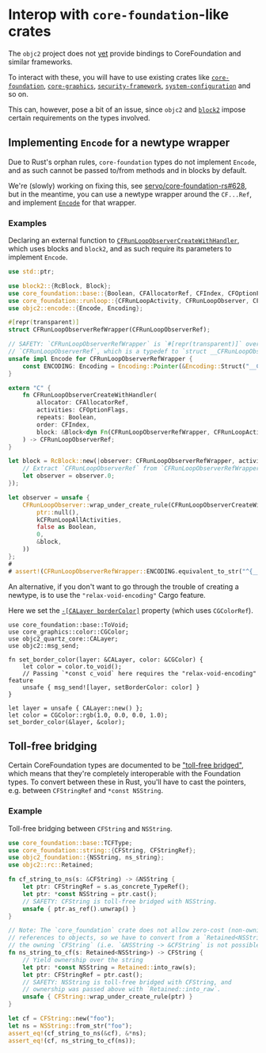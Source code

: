 # Interop with `core-foundation`-like crates

The `objc2` project does not [yet](https://github.com/madsmtm/objc2/issues/556) provide bindings to CoreFoundation and similar frameworks.

To interact with these, you will have to use existing crates like [`core-foundation`], [`core-graphics`], [`security-framework`], [`system-configuration`] and so on.

This can, however, pose a bit of an issue, since `objc2` and [`block2`] impose certain requirements on the types involved.

[`core-foundation`]: https://crates.io/crates/core-foundation
[`core-graphics`]: https://crates.io/crates/core-graphics
[`security-framework`]: https://crates.io/crates/security-framework
[`system-configuration`]: https://crates.io/crates/system-configuration
[`block2`]: https://docs.rs/block2/latest/block2/


## Implementing `Encode` for a newtype wrapper

Due to Rust's orphan rules, `core-foundation` types do not implement `Encode`, and as such cannot be passed to/from methods and in blocks by default.

We're (slowly) working on fixing this, see [servo/core-foundation-rs#628], but in the meantime, you can use a newtype wrapper around the `CF...Ref`, and implement [`Encode`] for that wrapper.

[servo/core-foundation-rs#628]: https://github.com/servo/core-foundation-rs/pull/628
[`Encode`]: crate::encode::Encode


### Examples

Declaring an external function to [`CFRunLoopObserverCreateWithHandler`](https://developer.apple.com/documentation/corefoundation/1542816-cfrunloopobservercreatewithhandl?language=objc), which uses blocks and `block2`, and as such require its parameters to implement `Encode`.

```rust
use std::ptr;

use block2::{RcBlock, Block};
use core_foundation::base::{Boolean, CFAllocatorRef, CFIndex, CFOptionFlags, TCFType};
use core_foundation::runloop::{CFRunLoopActivity, CFRunLoopObserver, CFRunLoopObserverRef, kCFRunLoopAllActivities};
use objc2::encode::{Encode, Encoding};

#[repr(transparent)]
struct CFRunLoopObserverRefWrapper(CFRunLoopObserverRef);

// SAFETY: `CFRunLoopObserverRefWrapper` is `#[repr(transparent)]` over
// `CFRunLoopObserverRef`, which is a typedef to `struct __CFRunLoopObserver *`.
unsafe impl Encode for CFRunLoopObserverRefWrapper {
    const ENCODING: Encoding = Encoding::Pointer(&Encoding::Struct("__CFRunLoopObserver", &[]));
}

extern "C" {
    fn CFRunLoopObserverCreateWithHandler(
        allocator: CFAllocatorRef,
        activities: CFOptionFlags,
        repeats: Boolean,
        order: CFIndex,
        block: &Block<dyn Fn(CFRunLoopObserverRefWrapper, CFRunLoopActivity)>
    ) -> CFRunLoopObserverRef;
}

let block = RcBlock::new(|observer: CFRunLoopObserverRefWrapper, activity| {
    // Extract `CFRunLoopObserverRef` from `CFRunLoopObserverRefWrapper`
    let observer = observer.0;
});

let observer = unsafe {
    CFRunLoopObserver::wrap_under_create_rule(CFRunLoopObserverCreateWithHandler(
        ptr::null(),
        kCFRunLoopAllActivities,
        false as Boolean,
        0,
        &block,
    ))
};
#
# assert!(CFRunLoopObserverRefWrapper::ENCODING.equivalent_to_str("^{__CFRunLoopObserver=}"));
```

An alternative, if you don't want to go through the trouble of creating a newtype, is to use the `"relax-void-encoding"` Cargo feature.

Here we set the [`-[CALayer borderColor]`](https://developer.apple.com/documentation/quartzcore/calayer/1410903-bordercolor?language=objc) property (which uses `CGColorRef`).

```rust, ignore
use core_foundation::base::ToVoid;
use core_graphics::color::CGColor;
use objc2_quartz_core::CALayer;
use objc2::msg_send;

fn set_border_color(layer: &CALayer, color: &CGColor) {
    let color = color.to_void();
    // Passing `*const c_void` here requires the "relax-void-encoding" feature
    unsafe { msg_send![layer, setBorderColor: color] }
}

let layer = unsafe { CALayer::new() };
let color = CGColor::rgb(1.0, 0.0, 0.0, 1.0);
set_border_color(&layer, &color);
```


## Toll-free bridging

Certain CoreFoundation types are documented to be ["toll-free bridged"], which means that they're completely interoperable with the Foundation types. To convert between these in Rust, you'll have to cast the pointers, e.g. between `CFStringRef` and `*const NSString`.

["toll-free bridged"]: https://developer.apple.com/library/archive/documentation/CoreFoundation/Conceptual/CFDesignConcepts/Articles/tollFreeBridgedTypes.html


### Example

Toll-free bridging between `CFString` and `NSString`.

```rust
use core_foundation::base::TCFType;
use core_foundation::string::{CFString, CFStringRef};
use objc2_foundation::{NSString, ns_string};
use objc2::rc::Retained;

fn cf_string_to_ns(s: &CFString) -> &NSString {
    let ptr: CFStringRef = s.as_concrete_TypeRef();
    let ptr: *const NSString = ptr.cast();
    // SAFETY: CFString is toll-free bridged with NSString.
    unsafe { ptr.as_ref().unwrap() }
}

// Note: The `core_foundation` crate does not allow zero-cost (non-owning)
// references to objects, so we have to convert from a `Retained<NSString>` to
// the owning `CFString` (i.e. `&NSString -> &CFString` is not possible).
fn ns_string_to_cf(s: Retained<NSString>) -> CFString {
    // Yield ownership over the string
    let ptr: *const NSString = Retained::into_raw(s);
    let ptr: CFStringRef = ptr.cast();
    // SAFETY: NSString is toll-free bridged with CFString, and
    // ownership was passed above with `Retained::into_raw`.
    unsafe { CFString::wrap_under_create_rule(ptr) }
}

let cf = CFString::new("foo");
let ns = NSString::from_str("foo");
assert_eq!(cf_string_to_ns(&cf), &*ns);
assert_eq!(cf, ns_string_to_cf(ns));
```
